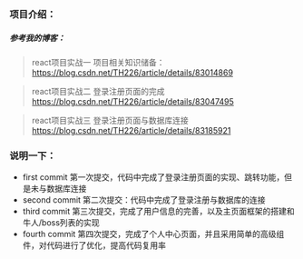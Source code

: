 ### 项目介绍：
##### 参考我的博客：
> react项目实战一 项目相关知识储备：https://blog.csdn.net/TH226/article/details/83014869

> react项目实战二 登录注册页面的完成  https://blog.csdn.net/TH226/article/details/83047495

> react项目实战三 登录注册页面与数据库连接 https://blog.csdn.net/TH226/article/details/83185921

### 说明一下：
- first commit 第一次提交，代码中完成了登录注册页面的实现、跳转功能，但是未与数据库连接
- second commit 第二次提交：代码中完成了登录注册与数据库的连接
- third commit 第三次提交，完成了用户信息的完善，以及主页面框架的搭建和牛人/boss列表的实现
- fourth commit 第四次提交，完成了个人中心页面，并且采用简单的高级组件，对代码进行了优化，提高代码复用率
